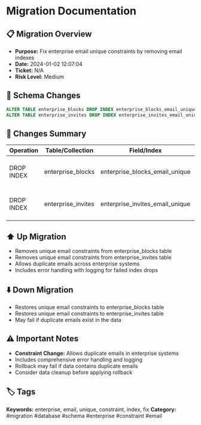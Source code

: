 # Migration Documentation

## 📋 Migration Overview
- **Purpose:** Fix enterprise email unique constraints by removing email indexes
- **Date:** 2024-01-02 12:07:04
- **Ticket:** N/A
- **Risk Level:** Medium

## 🔧 Schema Changes
```sql
ALTER TABLE enterprise_blocks DROP INDEX enterprise_blocks_email_unique;
ALTER TABLE enterprise_invites DROP INDEX enterprise_invites_email_unique;
```

## 📝 Changes Summary
| Operation | Table/Collection | Field/Index | Description |
|-----------|-----------------|-------------|-------------|
| DROP INDEX | enterprise_blocks | enterprise_blocks_email_unique | Removes email uniqueness constraint |
| DROP INDEX | enterprise_invites | enterprise_invites_email_unique | Removes email uniqueness constraint |

## ⬆️ Up Migration
- Removes unique email constraints from enterprise_blocks table
- Removes unique email constraints from enterprise_invites table
- Allows duplicate emails across enterprise systems
- Includes error handling with logging for failed index drops

## ⬇️ Down Migration
- Restores unique email constraints to enterprise_blocks table
- Restores unique email constraints to enterprise_invites table
- May fail if duplicate emails exist in the data

## ⚠️ Important Notes
- **Constraint Change:** Allows duplicate emails in enterprise systems
- Includes comprehensive error handling and logging
- Rollback may fail if data contains duplicate emails
- Consider data cleanup before applying rollback

## 🏷️ Tags
**Keywords:** enterprise, email, unique, constraint, index, fix
**Category:** #migration #database #schema #enterprise #constraint #email
